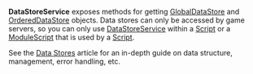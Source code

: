 **DataStoreService** exposes methods for getting [GlobalDataStore](https://developer.roblox.com/en-us/api-reference/class/GlobalDataStore) and [OrderedDataStore](https://developer.roblox.com/en-us/api-reference/class/OrderedDataStore) objects. Data stores can only be accessed by game servers, so you can only use [DataStoreService](https://developer.roblox.com/en-us/api-reference/class/DataStoreService) within a [Script](https://developer.roblox.com/en-us/api-reference/class/Script) or a [ModuleScript](https://developer.roblox.com/en-us/api-reference/class/ModuleScript) that is used by a [Script](https://developer.roblox.com/en-us/api-reference/class/Script).

See the [Data Stores](https://developer.roblox.com/en-us/articles/data-store) article for an in-depth guide on data structure, management, error handling, etc.